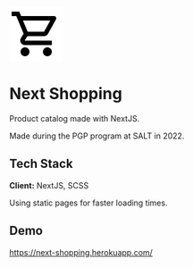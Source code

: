![Logo](https://github.com/leonardo-nunez/next-shopping/blob/main/public/icons8-shopping-cart-96.png)

# Next Shopping

Product catalog made with NextJS.

Made during the PGP program at SALT in 2022.

## Tech Stack

**Client:** NextJS, SCSS

Using static pages for faster loading times.

## Demo

https://next-shopping.herokuapp.com/
